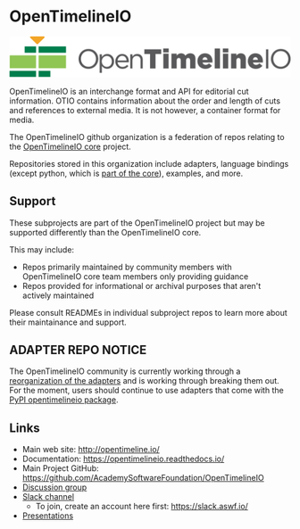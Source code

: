 # OpenTimelineIO

<picture>
  <source media="(prefers-color-scheme: dark)" srcset="./images/OpenTimelineIO@3xLight.png">
  <source media="(prefers-color-scheme: light)" srcset="./images/OpenTimelineIO@3xDark.png">
  <img alt="OpenTimelineIO Logo" src="./images/OpenTimelineIO@3xDark.png">
</picture>

OpenTimelineIO is an interchange format and API for editorial cut information.
OTIO contains information about the order and length of cuts and references to
external media. It is not however, a container format for media.

The OpenTimelineIO github organization is a federation of repos relating to the 
[OpenTimelineIO core](https://github.com/AcademySoftwareFoundation/OpenTimelineIO)
project.

Repositories stored in this organization include adapters, language bindings
(except python, which is [part of the core](https://github.com/AcademySoftwareFoundation/OpenTimelineIO/tree/main/src/py-opentimelineio)),
examples, and more.

## Support

These subprojects are part of the OpenTimelineIO project but may be supported
differently than the OpenTimelineIO core.

This may include:

- Repos primarily maintained by community members with OpenTimelineIO core team members only providing guidance
- Repos provided for informational or archival purposes that aren't actively maintained

Please consult READMEs in individual subproject repos to learn more about their
maintainance and support.

## ADAPTER REPO NOTICE

The OpenTimelineIO community is currently working through a
[reorganization of the adapters](https://github.com/AcademySoftwareFoundation/OpenTimelineIO/issues/1386)
and is working through breaking them out. For the moment, users should continue
to use adapters that come with the
[PyPI opentimelineio package](https://pypi.org/project/OpenTimelineIO/).


Links
-----

* Main web site: http://opentimeline.io/
* Documentation: https://opentimelineio.readthedocs.io/
* Main Project GitHub: https://github.com/AcademySoftwareFoundation/OpenTimelineIO
* [Discussion group](https://lists.aswf.io/g/otio-discussion)
* [Slack channel](https://academysoftwarefdn.slack.com/messages/CMQ9J4BQC)
  * To join, create an account here first: https://slack.aswf.io/
* [Presentations](https://github.com/AcademySoftwareFoundation/OpenTimelineIO/wiki/Presentations)
